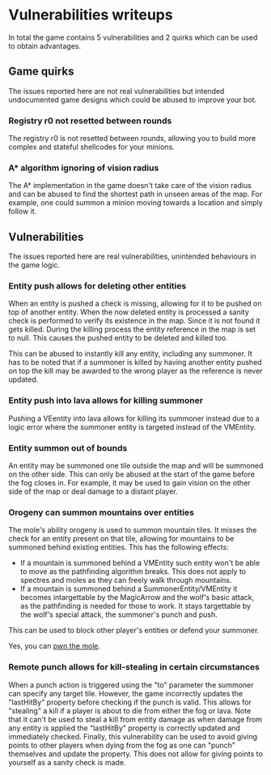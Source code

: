 # Vulnerabilities writeups

In total the game contains 5 vulnerabilities and 2 quirks which can be used to obtain advantages.

## Game quirks

The issues reported here are not real vulnerabilities but intended undocumented game designs which could be abused to improve your bot.

### Registry r0 not resetted between rounds

The registry r0 is not resetted between rounds, allowing you to build more complex and stateful shellcodes for your minions.

### A\* algorithm ignoring of vision radius

The A\* implementation in the game doesn't take care of the vision radius and can be abused to find the shortest path in unseen areas of the map. For example, one could summon a minion moving towards a location and simply follow it.

## Vulnerabilities

The issues reported here are real vulnerabilities, unintended behaviours in the game logic.

### Entity push allows for deleting other entities

When an entity is pushed a check is missing, allowing for it to be pushed on top of another entity.
When the now deleted entity is processed a sanity check is performed to verify its existence in the map. Since it is not found it gets killed. During the killing process the entity reference in the map is set to null. This causes the pushed entity to be deleted and killed too.

This can be abused to instantly kill any entity, including any summoner. It has to be noted that if a summoner is killed by having another entity pushed on top the kill may be awarded to the wrong player as the reference is never updated.

### Entity push into lava allows for killing summoner

Pushing a VEentity into lava allows for killing its summoner instead due to a logic error where the summoner entity is targeted instead of the VMEntity.

### Entity summon out of bounds

An entity may be summoned one tile outside the map and will be summoned on the other side. This can only be abused at the start of the game before the fog closes in.
For example, it may be used to gain vision on the other side of the map or deal damage to a distant player.

### Orogeny can summon mountains over entities

The mole's ability orogeny is used to summon mountain tiles. It misses the check for an entity present on that tile, allowing for mountains to be summoned behind existing entities.
This has the following effects:

- If a mountain is summoned behind a VMEntity such entity won't be able to move as the pathfinding algorithm breaks. This does not apply to spectres and moles as they can freely walk through mountains.
- If a mountain is summoned behind a SummonerEntity/VMEntity it becomes intargettable by the MagicArrow and the wolf's basic attack, as the pathfinding is needed for those to work. It stays targettable by the wolf's special attack, the summoner's punch and push.

This can be used to block other player's entities or defend your summoner.

Yes, you can [pwn the mole](https://twitter.com/pwnthem0le).

### Remote punch allows for kill-stealing in certain circumstances

When a punch action is triggered using the "to" parameter the summoner can specify any target tile. However, the game incorrectly updates the "lastHitBy" property before checking if the punch is valid.
This allows for "stealing" a kill if a player is about to die from either the fog or lava. Note that it can't be used to steal a kill from entity damage as when damage from any entity is applied the "lastHitBy" property is correctly updated and immediately checked.
Finally, this vulnerability can be used to avoid giving points to other players when dying from the fog as one can "punch" themselves and update the property. This does not allow for giving points to yourself as a sanity check is made.
